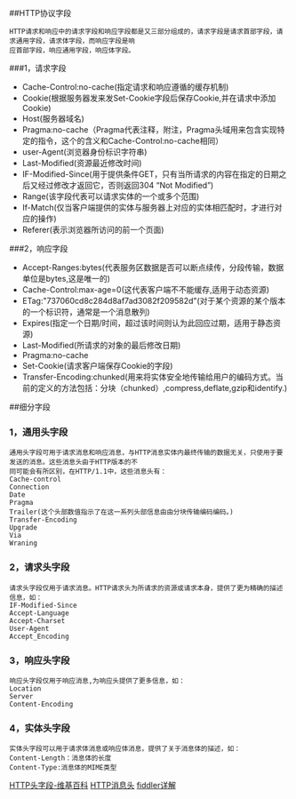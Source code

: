 ##HTTP协议字段

	HTTP请求和响应中的请求字段和响应字段都是又三部分组成的，请求字段是请求首部字段，请求通用字段，请求体字段，而响应字段是响
	应首部字段，响应通用字段，响应体字段。

###1，请求字段
- Cache-Control:no-cache(指定请求和响应遵循的缓存机制)
- Cookie(根据服务器发来发Set-Cookie字段后保存Cookie,并在请求中添加Cookie)
- Host(服务器域名)
- Pragma:no-cache（Pragma代表注释，附注，Pragma头域用来包含实现特定的指令，这个的含义和Cache-Control:no-cache相同）
- user-Agent(浏览器身份标识字符串)
- Last-Modified(资源最近修改时间)
- IF-Modified-Since(用于提供条件GET，只有当所请求的内容在指定的日期之后又经过修改才返回它，否则返回304 “Not Modified”)
- Range(该字段代表可以请求实体的一个或多个范围)
- If-Match(仅当客户端提供的实体与服务器上对应的实体相匹配时，才进行对应的操作)
- Referer(表示浏览器所访问的前一个页面)

###2，响应字段
- Accept-Ranges:bytes(代表服务区数据是否可以断点续传，分段传输，数据单位是bytes,这是唯一的)
- Cache-Control:max-age=0(这代表客户端不不能缓存,适用于动态资源)
- ETag:"737060cd8c284d8af7ad3082f209582d"(对于某个资源的某个版本的一个标识符，通常是一个消息散列)
- Expires(指定一个日期/时间，超过该时间则认为此回应过期，适用于静态资源)
- Last-Modified(所请求的对象的最后修改日期)
- Pragma:no-cache
- Set-Cookie(请求客户端保存Cookie的字段)
- Transfer-Encoding:chunked(用来将实体安全地传输给用户的编码方式。当前的定义的方法包括：分块（chunked）,compress,deflate,gzip和identify.)

##细分字段
### 1，通用头字段
	通用头字段可用于请求消息和响应消息，与HTTP消息实体内最终传输的数据无关，只使用于要发送的消息。这些消息头由于HTTP版本的不
	同可能会有所区别，在HTTP/1.1中，这些消息头有：
	Cache-control
	Connection
	Date
	Pragma
	Trailer(这个头部数值指示了在这一系列头部信息由由分块传输编码编码。)
	Transfer-Encoding
	Upgrade
	Via
	Wraning

### 2，请求头字段
	请求头字段仅用于请求消息。HTTP请求头为所请求的资源或请求本身，提供了更为精确的描述信息，如：
	IF-Modified-Since
	Accept-Language
	Accept-Charset
	User-Agent
	Accept_Encoding

### 3，响应头字段
	响应头字段仅用于响应消息,为响应头提供了更多信息，如：
	Location
	Server
	Content-Encoding

### 4，实体头字段
	实体头字段可以用于请求体消息或响应体消息，提供了关于消息体的描述，如：
	Content-Length：消息体的长度
	Content-Type:消息体的MIME类型

[HTTP头字段-维基百科](https://zh.wikipedia.org/wiki/HTTP%E5%A4%B4%E5%AD%97%E6%AE%B5)
[HTTP消息头](https://itbilu.com/other/relate/E1T0q4EIe.html)
[fiddler详解](http://w3cboy.com/post/2015/03/%E6%8A%93%E5%8C%85%E7%A5%9E%E5%99%A8Fiddler/index.html)